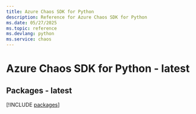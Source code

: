 ```yaml
---
title: Azure Chaos SDK for Python
description: Reference for Azure Chaos SDK for Python
ms.date: 05/27/2025
ms.topic: reference
ms.devlang: python
ms.service: chaos
---
```

# Azure Chaos SDK for Python - latest
## Packages - latest
[!INCLUDE [packages](chaos-index.md)]